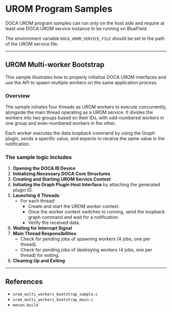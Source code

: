 # UROM Program Samples

DOCA UROM program samples can run only on the host side and require at least one DOCA UROM service instance to be running on BlueField.

The environment variable `DOCA_UROM_SERVICE_FILE` should be set to the path of the UROM service file.

---

## UROM Multi-worker Bootstrap

This sample illustrates how to properly initialize DOCA UROM interfaces and use the API to spawn multiple workers on the same application process.

### Overview

The sample initiates four threads as UROM workers to execute concurrently, alongside the main thread operating as a UROM service. It divides the workers into two groups based on their IDs, with odd-numbered workers in one group and even-numbered workers in the other.

Each worker executes the data loopback command by using the Graph plugin, sends a specific value, and expects to receive the same value in the notification.

### The sample logic includes

1. **Opening the DOCA IB Device**
2. **Initializing Necessary DOCA Core Structures**
3. **Creating and Starting UROM Service Context**
4. **Initiating the Graph Plugin Host Interface** by attaching the generated plugin ID.
5. **Launching 4 Threads**:
   - For each thread:
     - Create and start the UROM worker context.
     - Once the worker context switches to running, send the loopback graph command and wait for a notification.
     - Verify the received data.
6. **Waiting for Interrupt Signal**
7. **Main Thread Responsibilities**:
   - Check for pending jobs of spawning workers (4 jobs, one per thread).
   - Check for pending jobs of destroying workers (4 jobs, one per thread) for exiting.
8. **Cleaning Up and Exiting**

---

## References

- `urom_multi_workers_bootstrap_sample.c`
- `urom_multi_workers_bootstrap_main.c`
- `meson.build`


